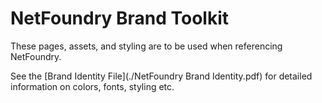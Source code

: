 # NetFoundry Brand Toolkit

These pages, assets, and styling are to be used when referencing NetFoundry.

See the [Brand Identity File](./NetFoundry Brand Identity.pdf) for detailed information on colors, fonts, styling etc.
